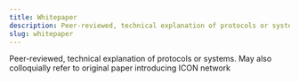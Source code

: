 ```yaml
---
title: Whitepaper
description: Peer-reviewed, technical explanation of protocols or systems. May also colloquially refer to original paper introducing ICON network
slug: whitepaper
---
```


Peer-reviewed, technical explanation of protocols or systems. May also colloquially refer to original paper introducing ICON network